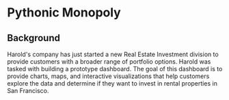 # Pythonic Monopoly

## Background
Harold's company has just started a new Real Estate Investment division to provide customers with a broader range of portfolio options. Harold was tasked with building a prototype dashboard. The goal of this dashboard is to provide charts, maps, and interactive visualizations that help customers explore the data and determine if they want to invest in rental properties in San Francisco.

